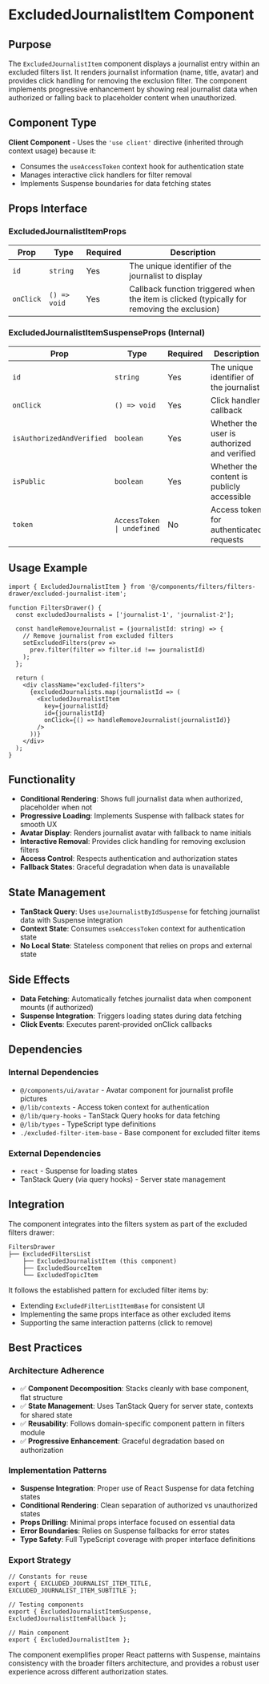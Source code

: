 # ExcludedJournalistItem Component

## Purpose

The `ExcludedJournalistItem` component displays a journalist entry within an excluded filters list. It renders journalist information (name, title, avatar) and provides click handling for removing the exclusion filter. The component implements progressive enhancement by showing real journalist data when authorized or falling back to placeholder content when unauthorized.

## Component Type

**Client Component** - Uses the `'use client'` directive (inherited through context usage) because it:
- Consumes the `useAccessToken` context hook for authentication state
- Manages interactive click handlers for filter removal
- Implements Suspense boundaries for data fetching states

## Props Interface

### ExcludedJournalistItemProps

| Prop | Type | Required | Description |
|------|------|----------|-------------|
| `id` | `string` | Yes | The unique identifier of the journalist to display |
| `onClick` | `() => void` | Yes | Callback function triggered when the item is clicked (typically for removing the exclusion) |

### ExcludedJournalistItemSuspenseProps (Internal)

| Prop | Type | Required | Description |
|------|------|----------|-------------|
| `id` | `string` | Yes | The unique identifier of the journalist |
| `onClick` | `() => void` | Yes | Click handler callback |
| `isAuthorizedAndVerified` | `boolean` | Yes | Whether the user is authorized and verified |
| `isPublic` | `boolean` | Yes | Whether the content is publicly accessible |
| `token` | `AccessToken \| undefined` | No | Access token for authenticated requests |

## Usage Example

```tsx
import { ExcludedJournalistItem } from '@/components/filters/filters-drawer/excluded-journalist-item';

function FiltersDrawer() {
  const excludedJournalists = ['journalist-1', 'journalist-2'];
  
  const handleRemoveJournalist = (journalistId: string) => {
    // Remove journalist from excluded filters
    setExcludedFilters(prev => 
      prev.filter(filter => filter.id !== journalistId)
    );
  };

  return (
    <div className="excluded-filters">
      {excludedJournalists.map(journalistId => (
        <ExcludedJournalistItem
          key={journalistId}
          id={journalistId}
          onClick={() => handleRemoveJournalist(journalistId)}
        />
      ))}
    </div>
  );
}
```

## Functionality

- **Conditional Rendering**: Shows full journalist data when authorized, placeholder when not
- **Progressive Loading**: Implements Suspense with fallback states for smooth UX
- **Avatar Display**: Renders journalist avatar with fallback to name initials
- **Interactive Removal**: Provides click handling for removing exclusion filters
- **Access Control**: Respects authentication and authorization states
- **Fallback States**: Graceful degradation when data is unavailable

## State Management

- **TanStack Query**: Uses `useJournalistByIdSuspense` for fetching journalist data with Suspense integration
- **Context State**: Consumes `useAccessToken` context for authentication state
- **No Local State**: Stateless component that relies on props and external state

## Side Effects

- **Data Fetching**: Automatically fetches journalist data when component mounts (if authorized)
- **Suspense Integration**: Triggers loading states during data fetching
- **Click Events**: Executes parent-provided onClick callbacks

## Dependencies

### Internal Dependencies
- `@/components/ui/avatar` - Avatar component for journalist profile pictures
- `@/lib/contexts` - Access token context for authentication
- `@/lib/query-hooks` - TanStack Query hooks for data fetching
- `@/lib/types` - TypeScript type definitions
- `./excluded-filter-item-base` - Base component for excluded filter items

### External Dependencies
- `react` - Suspense for loading states
- TanStack Query (via query hooks) - Server state management

## Integration

The component integrates into the filters system as part of the excluded filters drawer:

```
FiltersDrawer
├── ExcludedFiltersList
    ├── ExcludedJournalistItem (this component)
    ├── ExcludedSourceItem
    └── ExcludedTopicItem
```

It follows the established pattern for excluded filter items by:
- Extending `ExcludedFilterListItemBase` for consistent UI
- Implementing the same props interface as other excluded items
- Supporting the same interaction patterns (click to remove)

## Best Practices

### Architecture Adherence
- ✅ **Component Decomposition**: Stacks cleanly with base component, flat structure
- ✅ **State Management**: Uses TanStack Query for server state, contexts for shared state
- ✅ **Reusability**: Follows domain-specific component pattern in filters module
- ✅ **Progressive Enhancement**: Graceful degradation based on authorization

### Implementation Patterns
- **Suspense Integration**: Proper use of React Suspense for data fetching states
- **Conditional Rendering**: Clean separation of authorized vs unauthorized states
- **Props Drilling**: Minimal props interface focused on essential data
- **Error Boundaries**: Relies on Suspense fallbacks for error states
- **Type Safety**: Full TypeScript coverage with proper interface definitions

### Export Strategy
```tsx
// Constants for reuse
export { EXCLUDED_JOURNALIST_ITEM_TITLE, EXCLUDED_JOURNALIST_ITEM_SUBTITLE };

// Testing components
export { ExcludedJournalistItemSuspense, ExcludedJournalistItemFallback };

// Main component
export { ExcludedJournalistItem };
```

The component exemplifies proper React patterns with Suspense, maintains consistency with the broader filters architecture, and provides a robust user experience across different authorization states.